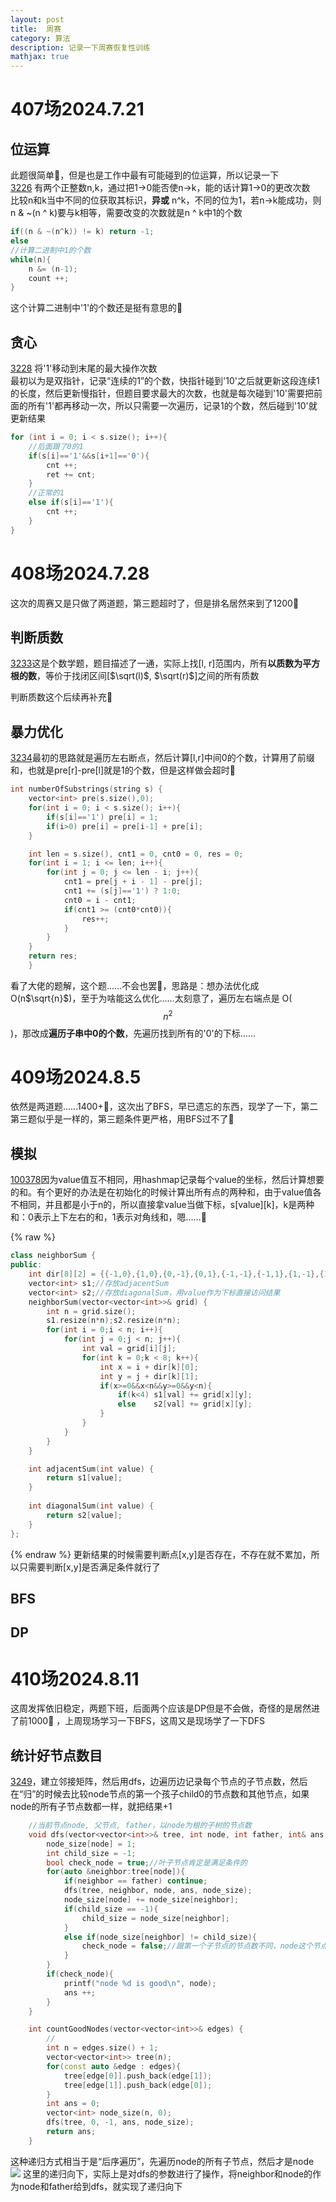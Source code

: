```yaml
---
layout: post
title:  周赛
category: 算法
description: 记录一下周赛恢复性训练
mathjax: true
---
```


# 407场2024.7.21
## 位运算
此题很简单:frog:，但是也是工作中最有可能碰到的位运算，所以记录一下  
[3226](https://leetcode.cn/contest/weekly-contest-407/problems/number-of-bit-changes-to-make-two-integers-equal/)  有两个正整数n,k，通过把1->0能否使n->k，能的话计算1->0的更改次数  
比较n和k当中不同的位获取其标识，**异或** n^k，不同的位为1，若n->k能成功，则n & ~(n ^ k)要与k相等，需要改变的次数就是n ^ k中1的个数
```c++
if((n & ~(n^k)) != k) return -1;
else 
//计算二进制中1的个数
while(n){
    n &= (n-1);
    count ++;
}
```
这个计算二进制中'1'的个数还是挺有意思的:frog:

## 贪心
[3228](https://leetcode.cn/contest/weekly-contest-407/problems/maximum-number-of-operations-to-move-ones-to-the-end/)
将'1'移动到末尾的最大操作次数  
最初以为是双指针，记录“连续的1”的个数，快指针碰到'10'之后就更新这段连续1的长度，然后更新慢指针，但题目要求最大的次数，也就是每次碰到'10'需要把前面的所有'1'都再移动一次，所以只需要一次遍历，记录1的个数，然后碰到'10'就更新结果
```c++
for (int i = 0; i < s.size(); i++){
    //后面跟了0的1
    if(s[i]=='1'&&s[i+1]=='0'){
        cnt ++;
        ret += cnt;
    }
    //正常的1
    else if(s[i]=='1'){
        cnt ++;
    }
}
```

# 408场2024.7.28
这次的周赛又是只做了两道题，第三题超时了，但是排名居然来到了1200:frog:

## 判断质数
[3233](https://leetcode.cn/problems/find-the-count-of-numbers-which-are-not-special/description/)这是个数学题，题目描述了一通，实际上找[l, r]范围内，所有**以质数为平方根的数**，等价于找闭区间[$\sqrt(l)$, $\sqrt(r)$]之间的所有质数

判断质数这个后续再补充:frog:

## 暴力优化
[3234](https://leetcode.cn/problems/count-the-number-of-substrings-with-dominant-ones/description/)最初的思路就是遍历左右断点，然后计算[l,r]中间0的个数，计算用了前缀和，也就是pre[r]-pre[l]就是1的个数，但是这样做会超时:frog:
```c++
int numberOfSubstrings(string s) {
    vector<int> pre(s.size(),0);
    for(int i = 0; i < s.size(); i++){
        if(s[i]=='1') pre[i] = 1;
        if(i>0) pre[i] = pre[i-1] + pre[i];
    }

    int len = s.size(), cnt1 = 0, cnt0 = 0, res = 0;
    for(int i = 1; i <= len; i++){
        for(int j = 0; j <= len - i; j++){
            cnt1 = pre[j + i - 1] - pre[j];
            cnt1 += (s[j]=='1') ? 1:0;
            cnt0 = i - cnt1;
            if(cnt1 >= (cnt0*cnt0)){
                res++;
            }
        }
    }
    return res;
    }
```
看了大佬的题解，这个题……不会也罢:frog:，思路是：想办法优化成O(n$\sqrt{n}$)，至于为啥能这么优化……太刻意了，遍历左右端点是 O( $$n^2$$ )，那改成**遍历子串中0的个数**，先遍历找到所有的'0'的下标……

# 409场2024.8.5
依然是两道题……1400+:frog:，这次出了BFS，早已遗忘的东西，现学了一下，第二第三题似乎是一样的，第三题条件更严格，用BFS过不了:frog:

## 模拟
[100378](https://leetcode.cn/contest/weekly-contest-409/problems/design-neighbor-sum-service/submissions/552325465/)因为value值互不相同，用hashmap记录每个value的坐标，然后计算想要的和。有个更好的办法是在初始化的时候计算出所有点的两种和，由于value值各不相同，并且都是小于n的，所以直接拿value当做下标，s[value][k]，k是两种和：0表示上下左右的和，1表示对角线和，嗯……:frog:

{% raw %}
```c++
class neighborSum {
public:
    int dir[8][2] = {{-1,0},{1,0},{0,-1},{0,1},{-1,-1},{-1,1},{1,-1},{1,1}};
    vector<int> s1;//存放adjacentSum
    vector<int> s2;//存放diagonalSum，用value作为下标直接访问结果
    neighborSum(vector<vector<int>>& grid) {
        int n = grid.size();
        s1.resize(n*n);s2.resize(n*n);
        for(int i = 0;i < n; i++){
            for(int j = 0;j < n; j++){
                int val = grid[i][j];
                for(int k = 0;k < 8; k++){
                    int x = i + dir[k][0];
                    int y = j + dir[k][1];
                    if(x>=0&&x<n&&y>=0&&y<n){
                        if(k<4) s1[val] += grid[x][y];
                        else    s2[val] += grid[x][y];
                    }
                }
            }
        }
    }

    int adjacentSum(int value) {
        return s1[value];
    }
    
    int diagonalSum(int value) {
        return s2[value];
    }
};
```
{% endraw %}
更新结果的时候需要判断点[x,y]是否存在，不存在就不累加，所以只需要判断[x,y]是否满足条件就行了


## BFS

## DP

# 410场2024.8.11
这周发挥依旧稳定，两题下班，后面两个应该是DP但是不会做，奇怪的是居然进了前1000:frog: ，上周现场学习一下BFS，这周又是现场学了一下DFS

## 统计好节点数目
[3249](https://leetcode.cn/problems/count-the-number-of-good-nodes/)，建立邻接矩阵，然后用dfs，边遍历边记录每个节点的子节点数，然后在“归”的时候去比较node节点的第一个孩子child0的节点数和其他节点，如果node的所有子节点数都一样，就把结果+1
```c++
    //当前节点node, 父节点, father，以node为根的子树的节点数
    void dfs(vector<vector<int>>& tree, int node, int father, int& ans, vector<int>& node_size){
        node_size[node] = 1;
        int child_size = -1;
        bool check_node = true;//叶子节点肯定是满足条件的
        for(auto &neighbor:tree[node]){
            if(neighbor == father) continue;
            dfs(tree, neighbor, node, ans, node_size);
            node_size[node] += node_size[neighbor];
            if(child_size == -1){
                child_size = node_size[neighbor];
            }
            else if(node_size[neighbor] != child_size){
                check_node = false;//跟第一个子节点的节点数不同，node这个节点不能被计入结果,但不能return，因为这个节点还要继续往下，它上面或者下面还有节点还是有可能满足条件
            }
        }
        if(check_node){
            printf("node %d is good\n", node);
            ans ++;
        }
    }

    int countGoodNodes(vector<vector<int>>& edges) {
        //
        int n = edges.size() + 1;
        vector<vector<int>> tree(n);
        for(const auto &edge : edges){
            tree[edge[0]].push_back(edge[1]);
            tree[edge[1]].push_back(edge[0]);
        }
        int ans = 0;
        vector<int> node_size(n, 0);
        dfs(tree, 0, -1, ans, node_size);
        return ans;
    }
```
这种递归方式相当于是“后序遍历”，先遍历node的所有子节点，然后才是node
![](/assets/img/2024-08-13-15-40-45.png)
这里的递归向下，实际上是对dfs的参数进行了操作，将neighbor和node的作为node和father给到dfs，就实现了递归向下